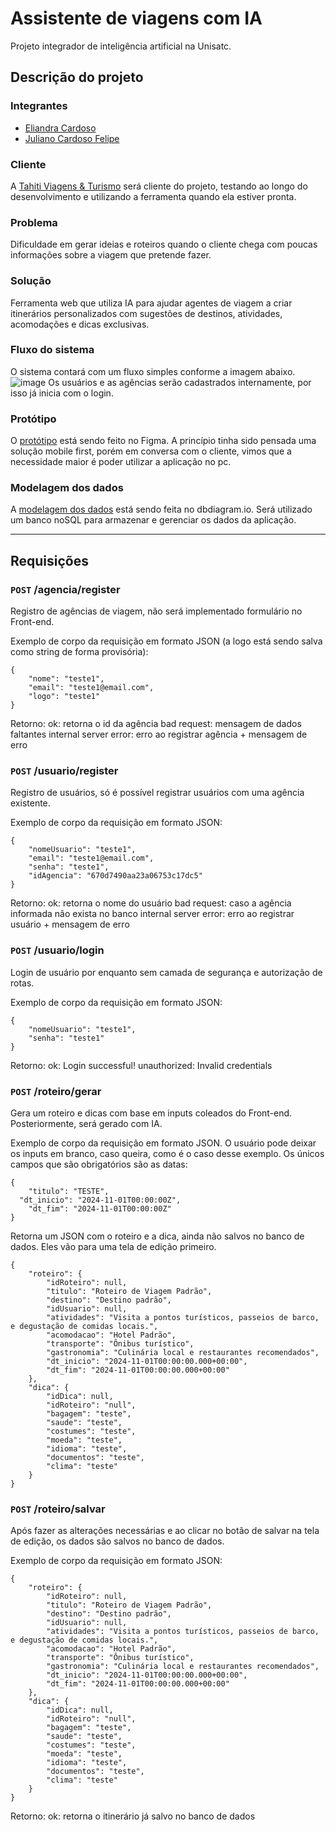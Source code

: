 # Assistente de viagens com IA

Projeto integrador de inteligência artificial na Unisatc.

## Descrição do projeto

### Integrantes

- [Eliandra Cardoso](https://github.com/ardnaile)
- [Juliano Cardoso Felipe](https://github.com/julianocfelipe)

### Cliente
A [Tahiti Viagens & Turismo](https://www.instagram.com/tahiti_viagens/) será cliente do projeto, testando ao longo do desenvolvimento e utilizando a ferramenta quando ela estiver pronta.

### Problema
Dificuldade em gerar ideias e roteiros quando o cliente chega com poucas informações sobre a viagem que pretende fazer.

### Solução
Ferramenta web que utiliza IA para ajudar agentes de viagem a criar itinerários personalizados com sugestões de destinos, atividades, acomodações e dicas exclusivas. 

### Fluxo do sistema
O sistema contará com um fluxo simples conforme a imagem abaixo.
![image](https://github.com/user-attachments/assets/5138b31d-f24c-4175-b83f-49c44acfb078)
Os usuários e as agências serão cadastrados internamente, por isso já inicia com o login.

### Protótipo
O [protótipo](https://www.figma.com/design/F1GwuW1vkJ7PzmWurU243I/projeto-integrador-ia?node-id=0-1&t=lzzX7vj8duGQ8Tsv-0) está sendo feito no Figma. A princípio tinha sido pensada uma solução mobile first, porém em conversa com o cliente, vimos que a necessidade maior é poder utilizar a aplicação no pc.

### Modelagem dos dados
A [modelagem dos dados](https://dbdiagram.io/d/modelagem-projeto-ia-66d257a6eef7e08f0e47324e) está sendo feita no dbdiagram.io. Será utilizado um banco noSQL para armazenar e gerenciar os dados da aplicação.

---
## Requisições

### `POST` /agencia/register
Registro de agências de viagem, não será implementado formulário no Front-end.

Exemplo de corpo da requisição em formato JSON (a logo está sendo salva como string de forma provisória):
```
{
	"nome": "teste1",
	"email": "teste1@email.com",
	"logo": "teste1"
}
```

Retorno:
ok: retorna o id da agência
bad request: mensagem de dados faltantes
internal server error: erro ao registrar agência + mensagem de erro

### `POST` /usuario/register
Registro de usuários, só é possível registrar usuários com uma agência existente.

Exemplo de corpo da requisição em formato JSON:
```
{
	"nomeUsuario": "teste1",
	"email": "teste1@email.com",
	"senha": "teste1",
	"idAgencia": "670d7490aa23a06753c17dc5"
}
```

Retorno:
ok: retorna o nome do usuário
bad request: caso a agência informada não exista no banco
internal server error: erro ao registrar usuário + mensagem de erro

### `POST` /usuario/login
Login de usuário por enquanto sem camada de segurança e autorização de rotas.

Exemplo de corpo da requisição em formato JSON:
```
{
	"nomeUsuario": "teste1",
	"senha": "teste1"
}
```

Retorno:
ok: Login successful!
unauthorized: Invalid credentials

### `POST` /roteiro/gerar
Gera um roteiro e dicas com base em inputs coleados do Front-end. Posteriormente, será gerado com IA.

Exemplo de corpo da requisição em formato JSON. O usuário pode deixar os inputs em branco, caso queira, como é o caso desse exemplo. Os únicos campos que são obrigatórios são as datas:
```
{
	"titulo": "TESTE",
  "dt_inicio": "2024-11-01T00:00:00Z",
	"dt_fim": "2024-11-01T00:00:00Z"
}
```
Retorna um JSON com o roteiro e a dica, ainda não salvos no banco de dados. Eles vão para uma tela de edição primeiro.
```
{
	"roteiro": {
		"idRoteiro": null,
		"titulo": "Roteiro de Viagem Padrão",
		"destino": "Destino padrão",
		"idUsuario": null,
		"atividades": "Visita a pontos turísticos, passeios de barco, e degustação de comidas locais.",
		"acomodacao": "Hotel Padrão",
		"transporte": "Ônibus turístico",
		"gastronomia": "Culinária local e restaurantes recomendados",
		"dt_inicio": "2024-11-01T00:00:00.000+00:00",
		"dt_fim": "2024-11-01T00:00:00.000+00:00"
	},
	"dica": {
		"idDica": null,
		"idRoteiro": "null",
		"bagagem": "teste",
		"saude": "teste",
		"costumes": "teste",
		"moeda": "teste",
		"idioma": "teste",
		"documentos": "teste",
		"clima": "teste"
	}
}
```
### `POST` /roteiro/salvar
Após fazer as alterações necessárias e ao clicar no botão de salvar na tela de edição, os dados são salvos no banco de dados.

Exemplo de corpo da requisição em formato JSON:
```
{
	"roteiro": {
		"idRoteiro": null,
		"titulo": "Roteiro de Viagem Padrão",
		"destino": "Destino padrão",
		"idUsuario": null,
		"atividades": "Visita a pontos turísticos, passeios de barco, e degustação de comidas locais.",
		"acomodacao": "Hotel Padrão",
		"transporte": "Ônibus turístico",
		"gastronomia": "Culinária local e restaurantes recomendados",
		"dt_inicio": "2024-11-01T00:00:00.000+00:00",
		"dt_fim": "2024-11-01T00:00:00.000+00:00"
	},
	"dica": {
		"idDica": null,
		"idRoteiro": "null",
		"bagagem": "teste",
		"saude": "teste",
		"costumes": "teste",
		"moeda": "teste",
		"idioma": "teste",
		"documentos": "teste",
		"clima": "teste"
	}
}
```
Retorno: 
ok: retorna o itinerário já salvo no banco de dados
